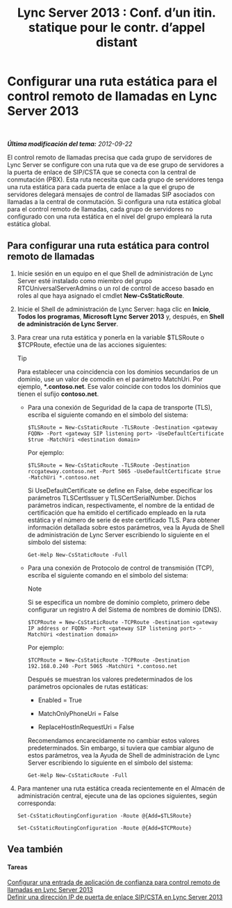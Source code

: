 ﻿---
title: "Lync Server 2013 : Conf. d’un itin. statique pour le contr. d’appel distant"
TOCTitle: Configurar una ruta estática para el control remoto de llamadas
ms:assetid: f7003023-443d-48ee-989b-71e8b0b0abbd
ms:mtpsurl: https://technet.microsoft.com/es-es/library/Gg615051(v=OCS.15)
ms:contentKeyID: 48277194
ms.date: 01/07/2017
mtps_version: v=OCS.15
ms.translationtype: HT
---

# Configurar una ruta estática para el control remoto de llamadas en Lync Server 2013

 

_**Última modificación del tema:** 2012-09-22_

El control remoto de llamadas precisa que cada grupo de servidores de Lync Server se configure con una ruta que va de ese grupo de servidores a la puerta de enlace de SIP/CSTA que se conecta con la central de conmutación (PBX). Esta ruta necesita que cada grupo de servidores tenga una ruta estática para cada puerta de enlace a la que el grupo de servidores delegará mensajes de control de llamadas SIP asociados con llamadas a la central de conmutación. Si configura una ruta estática global para el control remoto de llamadas, cada grupo de servidores no configurado con una ruta estática en el nivel del grupo empleará la ruta estática global.

## Para configurar una ruta estática para control remoto de llamadas

1.  Inicie sesión en un equipo en el que Shell de administración de Lync Server esté instalado como miembro del grupo RTCUniversalServerAdmins o un rol de control de acceso basado en roles al que haya asignado el cmdlet **New-CsStaticRoute**.

2.  Inicie el Shell de administración de Lync Server: haga clic en **Inicio**, **Todos los programas**, **Microsoft Lync Server 2013** y, después, en **Shell de administración de Lync Server**.

3.  Para crear una ruta estática y ponerla en la variable $TLSRoute o $TCPRoute, efectúe una de las acciones siguientes:
    
    > [!TIP]  
    > Para establecer una coincidencia con los dominios secundarios de un dominio, use un valor de comodín en el parámetro MatchUri. Por ejemplo, <strong>*.contoso.net</strong>. Ese valor coincide con todos los dominios que tienen el sufijo <strong>contoso.net</strong>.
    
    
      - Para una conexión de Seguridad de la capa de transporte (TLS), escriba el siguiente comando en el símbolo del sistema:
        
            $TLSRoute = New-CsStaticRoute -TLSRoute -Destination <gateway FQDN> -Port <gateway SIP listening port> -UseDefaultCertificate $true -MatchUri <destination domain>
        
        Por ejemplo:
        
            $TLSRoute = New-CsStaticRoute -TLSRoute -Destination rccgateway.contoso.net -Port 5065 -UseDefaultCertificate $true -MatchUri *.contoso.net
        
        Si UseDefaultCertificate se define en False, debe especificar los parámetros TLSCertIssuer y TLSCertSerialNumber. Dichos parámetros indican, respectivamente, el nombre de la entidad de certificación que ha emitido el certificado empleado en la ruta estática y el número de serie de este certificado TLS. Para obtener información detallada sobre estos parámetros, vea la Ayuda de Shell de administración de Lync Server escribiendo lo siguiente en el símbolo del sistema:
        
            Get-Help New-CsStaticRoute -Full
    
      - Para una conexión de Protocolo de control de transmisión (TCP), escriba el siguiente comando en el símbolo del sistema:
        

        > [!NOTE]
        > Si se especifica un nombre de dominio completo, primero debe configurar un registro A del Sistema de nombres de dominio (DNS).

        
            $TCPRoute = New-CsStaticRoute -TCPRoute -Destination <gateway IP address or FQDN> -Port <gateway SIP listening port> -MatchUri <destination domain>
        
        Por ejemplo:
        
            $TCPRoute = New-CsStaticRoute -TCPRoute -Destination 192.168.0.240 -Port 5065 -MatchUri *.contoso.net
        
        Después se muestran los valores predeterminados de los parámetros opcionales de rutas estáticas:
        
          - Enabled = True
        
          - MatchOnlyPhoneUri = False
        
          - ReplaceHostInRequestUri = False
        
        Recomendamos encarecidamente no cambiar estos valores predeterminados. Sin embargo, si tuviera que cambiar alguno de estos parámetros, vea la Ayuda de Shell de administración de Lync Server escribiendo lo siguiente en el símbolo del sistema:
        
            Get-Help New-CsStaticRoute -Full

4.  Para mantener una ruta estática creada recientemente en el Almacén de administración central, ejecute una de las opciones siguientes, según corresponda:
    
    ```
    Set-CsStaticRoutingConfiguration -Route @{Add=$TLSRoute}
    ```
    ```
    Set-CsStaticRoutingConfiguration -Route @{Add=$TCPRoute}
    ```

## Vea también

#### Tareas

[Configurar una entrada de aplicación de confianza para control remoto de llamadas en Lync Server 2013](lync-server-2013-configure-a-trusted-application-entry-for-remote-call-control.md)  
[Definir una dirección IP de puerta de enlace SIP/CSTA en Lync Server 2013](lync-server-2013-define-a-sip-csta-gateway-ip-address.md)

